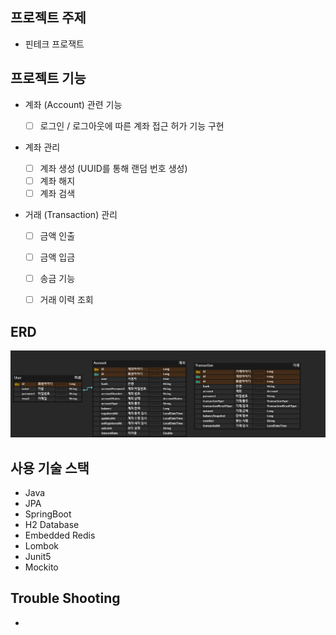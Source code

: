 ## 프로젝트 주제
- 핀테크 프로잭트


## 프로젝트 기능
- 계좌 (Account) 관련 기능
    - [ ] 로그인 / 로그아웃에 따른 계좌 접근 허가 기능 구현

- 계좌 관리
    - [ ] 계좌 생성 (UUID를 통해 랜덤 번호 생성)
    - [ ] 계좌 해지
    - [ ] 계좌 검색

- 거래 (Transaction) 관리

    - [ ] 금액 인출
    - [ ] 금액 입금
    - [ ] 송금 기능
    - [ ] 거래 이력 조회



## ERD
![ERD](doc/image/ERD.png)


## 사용 기술 스택
- Java
- JPA
- SpringBoot
- H2 Database
- Embedded Redis
- Lombok
- Junit5
- Mockito


## Trouble Shooting
- 